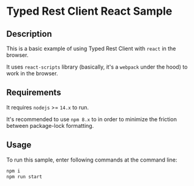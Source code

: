# Typed Rest Client React Sample

## Description

This is a basic example of using Typed Rest Client with `react` in the browser.

It uses `react-scripts` library (basically, it's a `webpack` under the hood) to work in the browser.

## Requirements

It requires `nodejs` >= `14.x` to run.

It's recommended to use `npm 8.x` to in order to minimize the friction between package-lock formatting.

## Usage

To run this sample, enter following commands at the command line:

```sh
npm i
npm run start
```
